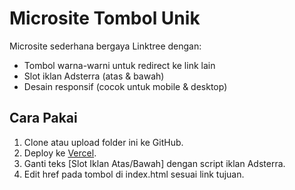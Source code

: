 # Microsite Tombol Unik

Microsite sederhana bergaya Linktree dengan:
- Tombol warna-warni untuk redirect ke link lain
- Slot iklan Adsterra (atas & bawah)
- Desain responsif (cocok untuk mobile & desktop)

## Cara Pakai
1. Clone atau upload folder ini ke GitHub.
2. Deploy ke [Vercel](https://vercel.com).
3. Ganti teks [Slot Iklan Atas/Bawah] dengan script iklan Adsterra.
4. Edit href pada tombol di index.html sesuai link tujuan.
